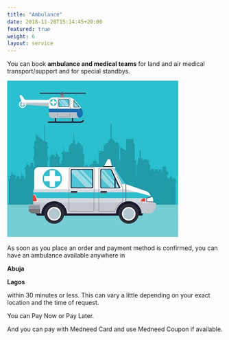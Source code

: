 ```yaml
---
title: "Ambulance"
date: 2018-11-28T15:14:45+20:00 
featured: true
weight: 6
layout: service
---
```


You can book **ambulance and medical teams** for land and air medical transport/support and for special standbys.

![Ambulance](/images/illustrations/ambulance2.jpg)


As soon as you place an order and payment method is confirmed, you can have an ambulance available anywhere in 

**Abuja**

**Lagos**

within 30 minutes or less. This can vary a little depending on your exact location and the time of request.

You can Pay Now or Pay Later.

And you can pay with Medneed Card and use Medneed Coupon if available.



